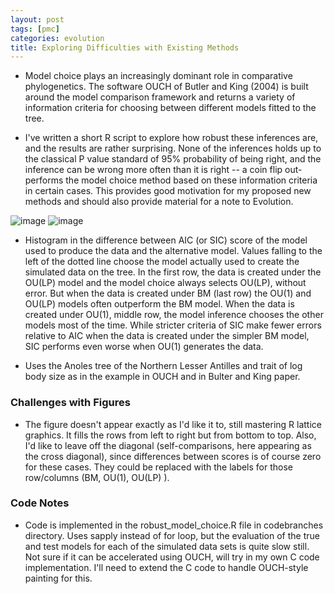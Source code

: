 ```yaml
---
layout: post
tags: [pmc]
categories: evolution
title: Exploring Difficulties with Existing Methods
---
```







 








-   Model choice plays an increasingly dominant role in comparative
    phylogenetics. The software OUCH of Butler and King (2004) is built
    around the model comparison framework and returns a variety of
    information criteria for choosing between different models fitted to
    the tree.

-   I've written a short R script to explore how robust these inferences
    are, and the results are rather surprising. None of the inferences
    holds up to the classical P value standard of 95% probability of
    being right, and the inference can be wrong more often than it is
    right -- a coin flip out-performs the model choice method based on
    these information criteria in certain cases. This provides good
    motivation for my proposed new methods and should also provide
    material for a note to Evolution.

![image](http://openwetware.org/images/thumb/4/43/Aic_panels.png/400px-Aic_panels.png)
![image](http://openwetware.org/images/thumb/8/8c/Sic_panels.png/400px-Sic_panels.png)

-   Histogram in the difference between AIC (or SIC) score of the model
    used to produce the data and the alternative model. Values falling
    to the left of the dotted line choose the model actually used to
    create the simulated data on the tree. In the first row, the data is
    created under the OU(LP) model and the model choice always selects
    OU(LP), without error. But when the data is created under BM (last
    row) the OU(1) and OU(LP) models often outperform the BM model. When
    the data is created under OU(1), middle row, the model inference
    chooses the other models most of the time. While stricter criteria
    of SIC make fewer errors relative to AIC when the data is created
    under the simpler BM model, SIC performs even worse when OU(1)
    generates the data.

-   Uses the Anoles tree of the Northern Lesser Antilles and trait of
    log body size as in the example in OUCH and in Bulter and King
    paper.

### Challenges with Figures

-   The figure doesn't appear exactly as I'd like it to, still mastering
    R lattice graphics. It fills the rows from left to right but from
    bottom to top. Also, I'd like to leave off the diagonal
    (self-comparisons, here appearing as the cross diagonal), since
    differences between scores is of course zero for these cases. They
    could be replaced with the labels for those row/columns (BM, OU(1),
    OU(LP) ).

### Code Notes

-   Code is implemented in the robust\_model\_choice.R file in
    codebranches directory. Uses sapply instead of for loop, but the
    evaluation of the true and test models for each of the simulated
    data sets is quite slow still. Not sure if it can be accelerated
    using OUCH, will try in my own C code implementation. I'll need to
    extend the C code to handle OUCH-style painting for this.

